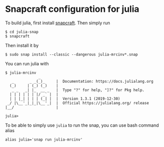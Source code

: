 # Snapcraft configuration for julia

To build julia, first install [snapcraft](https://snapcraft.io/). Then simply run 

    $ cd julia-snap
    $ snapcraft
    
 Then install it by
 
    $ sudo snap install --classic --dangerous julia-mrcinv*.snap
    
 You can run julia with
 
    $ julia-mrcinv
                   _
       _       _ _(_)_     |  Documentation: https://docs.julialang.org
      (_)     | (_) (_)    |
       _ _   _| |_  __ _   |  Type "?" for help, "]?" for Pkg help.
      | | | | | | |/ _` |  |
      | | |_| | | | (_| |  |  Version 1.3.1 (2019-12-30)
     _/ |\__'_|_|_|\__'_|  |  Official https://julialang.org/ release
    |__/                   |
    
    julia>

To be able to simply use `julia` to run the snap, you can use bash command alias

    alias julia='snap run julia-mrcinv'